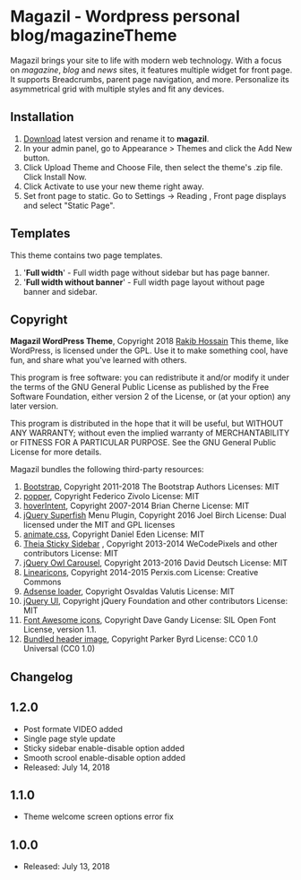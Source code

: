 # Magazil - Wordpress personal blog/magazineTheme #

Magazil brings your site to life with modern web technology. With a focus on *magazine*, *blog* and *news* sites, it features multiple widget for front page. It supports Breadcrumbs, parent page navigation, and more. Personalize its asymmetrical grid with multiple styles and fit any devices.

## Installation ##

1. [Download](https://github.com/serakib/magazil-blog-theme/releases) latest version and rename it to **magazil**.
2. In your admin panel, go to Appearance > Themes and click the Add New button.
3. Click Upload Theme and Choose File, then select the theme's .zip file. Click Install Now.
4. Click Activate to use your new theme right away.
5. Set front page to static. Go to Settings -> Reading , Front page displays and select "Static Page".

## Templates ##
This theme contains two page templates.


1. '**Full width**'  -  Full width page without sidebar but has page banner.
2. '**Full width without banner**' -  Full width page layout without page banner and sidebar.


## Copyright ##

**Magazil WordPress Theme**, Copyright 2018 [Rakib Hossain](http://rakib.ooo)
This theme, like WordPress, is licensed under the GPL.
Use it to make something cool, have fun, and share what you've learned with others.

This program is free software: you can redistribute it and/or modify
it under the terms of the GNU General Public License as published by
the Free Software Foundation, either version 2 of the License, or
(at your option) any later version.

This program is distributed in the hope that it will be useful,
but WITHOUT ANY WARRANTY; without even the implied warranty of
MERCHANTABILITY or FITNESS FOR A PARTICULAR PURPOSE. See the
GNU General Public License for more details.

Magazil bundles the following third-party resources:


1. [Bootstrap](https://getbootstrap.com), Copyright 2011-2018 The Bootstrap Authors
Licenses: MIT
2. [popper](https://github.com/FezVrasta/popper.js), Copyright Federico Zivolo
License: MIT
3. [hoverIntent](http://briancherne.github.io/jquery-hoverIntent), Copyright 2007-2014 Brian Cherne
License: MIT
4. [jQuery Superfish](https://github.com/joeldbirch/superfish) Menu Plugin, Copyright 2016 Joel Birch
License: Dual licensed under the MIT and GPL licenses
5. [animate.css](http://daneden.me/animate), Copyright Daniel Eden
License: MIT
6. [Theia Sticky Sidebar](https://github.com/WeCodePixels/theia-sticky-sidebar) , Copyright 2013-2014 WeCodePixels and other contributors
License: MIT
7. [jQuery Owl Carousel](https://github.com/OwlCarousel2/OwlCarousel2), Copyright 2013-2016 David Deutsch
License: MIT
8. [Linearicons](https://linearicons.com), Copyright 2014-2015 Perxis.com
License: Creative Commons
9. [Adsense loader](https://github.com/osvaldasvalutis/adsenseLoader.js), Copyright Osvaldas Valutis
License: MIT
10. [jQuery UI](http://jqueryui.com), Copyright jQuery Foundation and other contributors
License: MIT
11. [Font Awesome icons](http://fontawesome.io/), Copyright Dave Gandy
License: SIL Open Font License, version 1.1.
12. [Bundled header image](https://unsplash.com/photos/gxD8hCmi0IQ), Copyright Parker Byrd
License: CC0 1.0 Universal (CC0 1.0)

## Changelog ##

## 1.2.0 ##
* Post formate VIDEO added
* Single page style update
* Sticky sidebar enable-disable option added
* Smooth scrool enable-disable option added
* Released: July 14, 2018

## 1.1.0 ##
* Theme welcome screen options error fix

## 1.0.0 ##
* Released: July 13, 2018